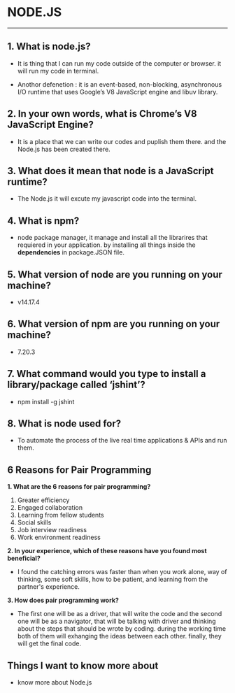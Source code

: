 # NODE.JS

-----

## 1. What is node.js?

- It is thing that I can run my code outside of the computer or browser. it will run my code in terminal.

- Anothor defenetion : it is an event-based, non-blocking, asynchronous I/O runtime that uses Google’s V8 JavaScript engine and libuv library.

## 2. In your own words, what is Chrome’s V8 JavaScript Engine?

- It is a place that we can write our codes and puplish them there. and the Node.js has been created there.

## 3. What does it mean that node is a JavaScript runtime?

- The Node.js it will excute my javascript code into the terminal.

## 4. What is npm?

- node package manager, it manage and install all the librarires that requiered in your application. by installing all things inside the **dependencies** in package.JSON file.

## 5. What version of node are you running on your machine?

- v14.17.4

## 6. What version of npm are you running on your machine?

- 7.20.3

## 7. What command would you type to install a library/package called ‘jshint’?

- npm install -g jshint

## 8. What is node used for?

- To automate the process of the live real time applications & APIs and run them.

## 6 Reasons for Pair Programming

**1. What are the 6 reasons for pair programming?**

 1. Greater efficiency
 2. Engaged collaboration
 3. Learning from fellow students
 4. Social skills
 5. Job interview readiness
 6. Work environment readiness

**2. In your experience, which of these reasons have you found most beneficial?**

- I found the catching errors was faster than when you work alone, way of thinking, some soft skills, how to be patient, and learning from the partner's experience.

**3. How does pair programming work?**

- The first one will be as a driver, that will write the code and the second one will be as a navigator, that will be talking with driver and thinking about the steps that should be wrote by coding. during the working time both of them will exhanging the ideas between each other. finally, they will get the final code.

## Things I want to know more about

- know more about Node.js
